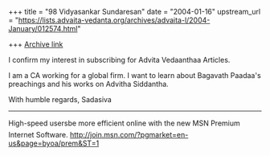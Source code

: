 +++
title = "98 Vidyasankar Sundaresan"
date = "2004-01-16"
upstream_url = "https://lists.advaita-vedanta.org/archives/advaita-l/2004-January/012574.html"

+++
[Archive link](https://lists.advaita-vedanta.org/archives/advaita-l/2004-January/012574.html)

I confirm my interest in subscribing for Advita Vedaanthaa Articles.

I am a CA working for a global firm.  I want to learn about Bagavath 
Paadaa's preachings and
his works on Advitha Siddantha.

With humble regards,
Sadasiva

_________________________________________________________________
High-speed usersbe more efficient online with the new MSN Premium Internet 
Software. http://join.msn.com/?pgmarket=en-us&page=byoa/prem&ST=1

